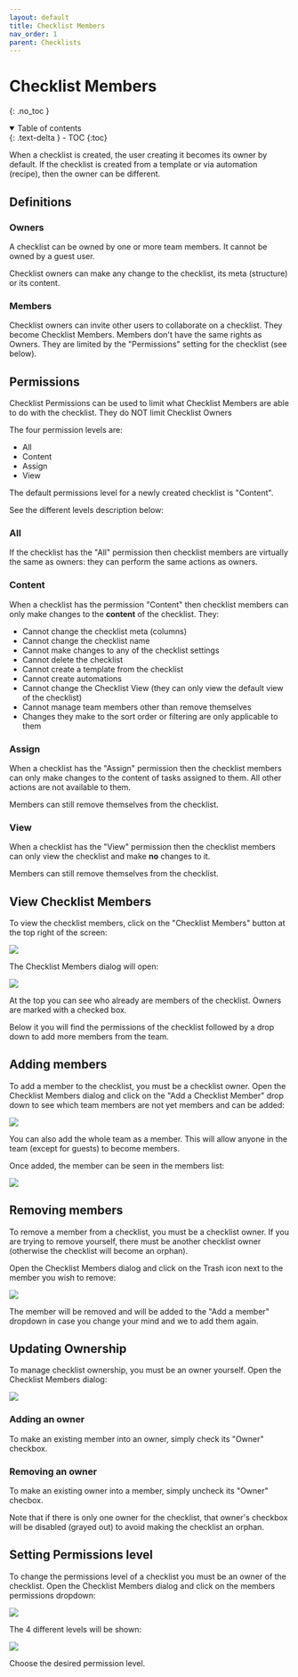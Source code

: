 ```yaml
---
layout: default
title: Checklist Members
nav_order: 1
parent: Checklists
---
```

# Checklist Members
{: .no_toc }

<details open markdown="block">
  <summary>
    Table of contents
  </summary>
  {: .text-delta }
- TOC
{:toc}
</details>

When a checklist is created, the user creating it becomes its owner by default. If the checklist is created from a template or via automation (recipe), then the owner can be different.

## Definitions

### Owners
A checklist can be owned by one or more team members. It cannot be owned by a guest user.

Checklist owners can make any change to the checklist, its meta (structure) or its content. 

### Members
Checklist owners can invite other users to collaborate on a checklist. They become Checklist Members. Members don't have the same rights as Owners. They are limited by the "Permissions" setting for the checklist (see below). 

## Permissions
Checklist Permissions can be used to limit what Checklist Members are able to do with the checklist. They do NOT limit Checklist Owners

The four permission levels are:
* All
* Content
* Assign
* View

The default permissions level for a newly created checklist is "Content".

See the different levels description below:

### All
If the checklist has the "All" permission then checklist members are virtually the same as owners: they can perform the same actions as owners.

### Content
When a checklist has the permission "Content" then checklist members can only make changes to the **content** of the checklist. They:
* Cannot change the checklist meta (columns)
* Cannot change the checklist name
* Cannot make changes to any of the checklist settings
* Cannot delete the checklist
* Cannot create a template from the checklist
* Cannot create automations
* Cannot change the Checklist View (they can only view the default view of the checklist)
* Cannot manage team members other than remove themselves
* Changes they make to the sort order or filtering are only applicable to them

### Assign
When a checklist has the "Assign" permission then the checklist members can only make changes to the content of tasks assigned to them. All other actions are not available to them.

Members can still remove themselves from the checklist.

### View
When a checklist has the "View" permission then the checklist members can only view the checklist and make **no** changes to it.

Members can still remove themselves from the checklist.

## View Checklist Members
To view the checklist members, click on the "Checklist Members" button at the top right of the screen:

![](/assets/images/checklists/checklist-members-open.png)

The Checklist Members dialog will open: 

![](/assets/images/checklists/checklist-members.png)

At the top you can see who already are members of the checklist. Owners are marked with a checked box.

Below it you will find the permissions of the checklist followed by a drop down to add more members from the team.

## Adding members
To add a member to the checklist, you must be a checklist owner. Open the Checklist Members dialog and click on the "Add a Checklist Member" drop down to see which team members are not yet members and can be added:

![](/assets/images/checklists/checklist-add-member.png)

You can also add the whole team as a member. This will allow anyone in the team (except for guests) to become members.

Once added, the member can be seen in the members list:

![](/assets/images/checklists/checklist-member-added.png)

## Removing members
To remove a member from a checklist, you must be a checklist owner. If you are trying to remove yourself, there must be another checklist owner (otherwise the checklist will become an orphan).

Open the Checklist Members dialog and click on the Trash icon next to the member you wish to remove:

![](/assets/images/checklists/checklist-member-remove.png)

The member will be removed and will be added to the "Add a member" dropdown in case you change your mind and we to add them again.

## Updating Ownership
To manage checklist ownership, you must be an owner yourself. Open the Checklist Members dialog:

![](/assets/images/checklists/checklist-owner-manage.png)

### Adding an owner
To make an existing member into an owner, simply check its "Owner" checkbox.

### Removing an owner
To make an existing owner into a member, simply uncheck its "Owner" checbox.

Note that if there is only one owner for the checklist, that owner's checkbox will be disabled (grayed out) to avoid making the checklist an orphan.

## Setting Permissions level
To change the permissions level of a checklist you must be an owner of the checklist. Open the Checklist Members dialog and click on the members permissions dropdown:

![](/assets/images/checklists/checklist-permissions-open.png)

The 4 different levels will be shown:

![](/assets/images/checklists/checklist-permissions.png)

Choose the desired permission level.